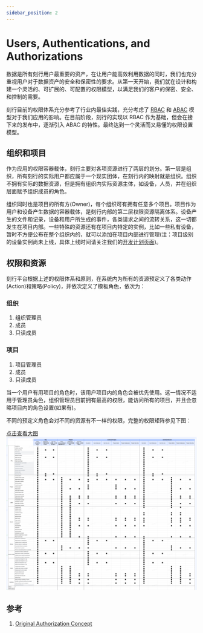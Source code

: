 ```yaml
---
sidebar_position: 2
---
```


# Users, Authentications, and Authorizations

数据是所有刻行用户最重要的资产，在让用户能高效利用数据的同时，我们也充分重视用户对于数据资产的安全和保密性的要求。从第一天开始，我们就在设计和构建一个灵活的、可扩展的、可配置的权限模型，以满足我们的客户的保密、安全、和控制的需要。

刻行目前的权限体系充分参考了行业内最佳实践，充分考虑了 [RBAC](https://en.wikipedia.org/wiki/Role-based_access_control) 和 [ABAC](https://en.wikipedia.org/wiki/Attribute-based_access_control) 模型对于我们应用的影响。在目前阶段，刻行的实现以 RBAC 作为基础，但会在接下来的发布中，逐渐引入 ABAC 的特性。最终达到一个灵活而又易懂的权限设置模型。

## 组织和项目

作为应用的权限容器载体，刻行主要对各项资源进行了两层的划分。第一层是组织，所有刻行的实际用户都应属于一个现实团体，在刻行内的映射就是组织。组织不拥有实际的数据资源，但是拥有组织内实际资源主体，如设备，人员，并在组织层面赋予组织成员的角色。

组织同时也是项目的所有方(Owner)，每个组织可有拥有任意多个项目。项目作为用户和设备产生数据的容器载体，是刻行内部的第二层权限资源隔离体系。设备产生的文件和记录，设备和用户所生成的事件，各类请求之间的流转关系，这一切都发生在项目内部。一些特殊的资源还有在项目内特定的实例，比如一些私有设备，暂时不方便公布在整个组织内的，就可以添加在项目内部进行管理(注：项目级别的设备实例尚未上线，具体上线时间请关注我们的[开发计划页面](../5-roadmap/1-roadmap.md))。

## 权限和资源

刻行平台根据上述的权限体系和原则，在系统内为所有的资源预定义了各类动作(Action)和策略(Policy)，并依次定义了模板角色，依次为：

### 组织

1. 组织管理员
2. 成员
3. 只读成员

### 项目

1. 项目管理员
2. 成员
3. 只读成员

当一个用户有用项目的角色时，该用户项目内的角色会被优先使用。这一情况不适用于管理员角色，组织管理员目前拥有最高的权限，能访问所有的项目，并且会忽略项目内的角色设置(如果有)。

不同的预定义角色会对不同的资源有不一样的权限，完整的权限矩阵参见下图：

[点击查看大图](./img/auth-matrix.jpg)
![auth-matrix](./img/auth-matrix.jpg)

## 参考

1. [Original Authorization Concept](https://coscene0.feishu.cn/wiki/wikcnfje0fLsDRX4MHV5IcUCirh)
